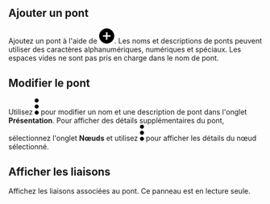 ## Ajouter un pont


Ajoutez un pont à l'aide de ![Icône Plus pour ajouter un élément](Images/ebt1659745488877.svg). Les noms et descriptions de ponts peuvent utiliser des caractères alphanumériques, numériques et spéciaux. Les espaces vides ne sont pas pris en charge dans le nom de pont.

## Modifier le pont


Utilisez ![Icône de menu Kebab](Images/zsz1597101912145.svg) pour modifier un nom et une description de pont dans l'onglet **Présentation**. Pour afficher des détails supplémentaires du pont, sélectionnez l'onglet **Nœuds** et utilisez ![Icône de menu Kebab](Images/zsz1597101912145.svg) pour afficher les détails du nœud sélectionné.

## Afficher les liaisons


Affichez les liaisons associées au pont. Ce panneau est en lecture seule.


